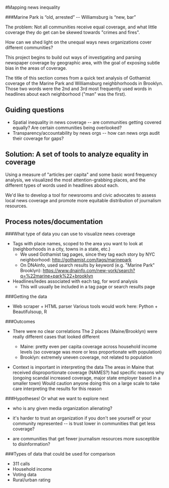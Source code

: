 #Mapping news inequality

###Marine Park is “old, arrested” -- Williamsburg is “new, bar”

The problem: Not all communities receive equal coverage, and what little coverage they do get can be skewed towards "crimes and fires".

How can we shed light on the unequal ways news organizations cover different communities?

This project begins to build out ways of investigating and parsing newspaper coverage by geographic area, with the goal of exposing subtle bias in the areas of coverage.

The title of this section comes from a quick text analysis of Gothamist coverage of the Marine Park and Williamsburg neighbhorhoods in Brooklyn. Those two words were the 2nd and 3rd most frequently used words in headlines about each neighborhood ("man" was the first).


Guiding questions
------------------------------------------------
* Spatial inequality in news coverage -- are communities getting covered equally? Are certain communities being overlooked?
* Transparency/accountability by news orgs -- how can news orgs audit their coverage for gaps?


Solution: A set of tools to analyze equality in coverage
--------------------------------------------------------
Using a measure of "articles per capita" and some basic word frequency analysis, we visualized the most attention-grabbing places, and the different types of words used in headlines about each.

We'd like to develop a tool for newsrooms and civic advocates to assess local news coverage and promote more equitable distribution of journalism resources.


Process notes/documentation
--------------------------------------------------------
###What type of data you can use to visualize news coverage
* Tags with place names, scoped to the area you want to look at (neighborhoods in a city, towns in a state, etc.)
	- We used Gothamist tag pages, since they tag each story by NYC neighborhood: http://gothamist.com/tags/marinepark
	- On DNAinfo, used search results by keyword (e.g. "Marine Park" Brooklyn): https://www.dnainfo.com/new-york/search?q=%22marine+park%22+brooklyn
* Headlines/ledes associated with each tag, for word analysis
	- This will usually be included in a tag page or search results page

###Getting the data
* Web scraper + HTML parser
	Various tools would work here: Python + Beautifulsoup, R

###Outcomes
* There were no clear correlations
	The 2 places (Maine/Brooklyn) were really different cases that looked different
	* Maine: pretty even per capita coverage across household income levels (so coverage was more or less proportionate with population)
	* Brooklyn: extremely uneven coverage, not related to population

* Context is important in interpreting the data
	The areas in Maine that received disproportionate coverage (NAMES?) had specific reasons why (ongoing scandal increased coverage, major state employer based in a smaller town)
	Would caution anyone doing this on a large scale to take care interpreting the results for this reason

###Hypotheses! Or what we want to explore next
* who is any given media organization alienating?

* it's harder to trust an organization if you don't see yourself or your community represented -- is trust lower in communities that get less coverage?

* are communities that get fewer journalism resources more susceptible to disinformation?

###Types of data that could be used for comparison
* 311 calls
* Household income
* Voting data
* Rural/urban rating
